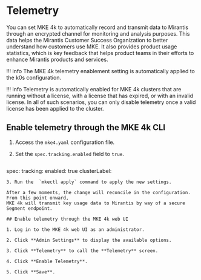 # Telemetry

You can set MKE 4k to automatically record and transmit data to Mirantis through
an encrypted channel for monitoring and analysis purposes. This data helps the
Mirantis Customer Success Organization to better understand how customers
use MKE. It also provides product usage statistics, which is key feedback that
helps product teams in their efforts to enhance Mirantis products and
services.

!!! info
    The MKE 4k telemetry enablement setting is automatically applied to the k0s
       configuration.

!!! info
    Telemetry is automatically enabled for MKE 4k clusters that are running
       without a license, with a license that has expired, or with an invalid
       license. In all of such scenarios, you can only disable
       telemetry once a valid license has been applied to the cluster.

## Enable telemetry through the MKE 4k CLI

1. Access the `mke4.yaml` configuration file.
2. Set the `spec.tracking.enabled` field to `true`.

   ```yaml
spec:
  tracking:
    enabled: true
    clusterLabel: <optional-label-to-include-with-analytics>
   ```
3. Run the  `mkectl apply` command to apply the new settings.

After a few moments, the change will reconcile in the configuration. From this point onward,
MKE 4k will transmit key usage data to Mirantis by way of a secure Segment endpoint.

## Enable telemetry through the MKE 4k web UI

1. Log in to the MKE 4k web UI as an administrator.

2. Click **Admin Settings** to display the available options.

3. Click **Telemetry** to call the **Telemetry** screen.

4. Click **Enable Telemetry**.

5. Click **Save**.